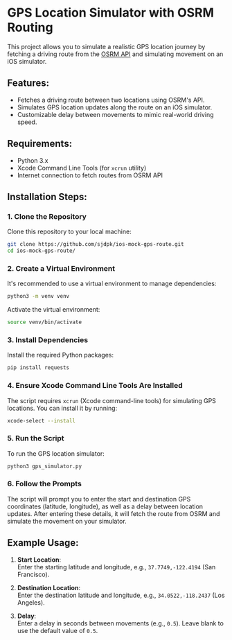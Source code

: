 # GPS Location Simulator with OSRM Routing

This project allows you to simulate a realistic GPS location journey by fetching a driving route from the [OSRM API](https://project-osrm.org/) and simulating movement on an iOS simulator.

## Features:

- Fetches a driving route between two locations using OSRM's API.
- Simulates GPS location updates along the route on an iOS simulator.
- Customizable delay between movements to mimic real-world driving speed.

## Requirements:

- Python 3.x
- Xcode Command Line Tools (for `xcrun` utility)
- Internet connection to fetch routes from OSRM API

## Installation Steps:

### 1. Clone the Repository

Clone this repository to your local machine:

```bash
git clone https://github.com/sjdpk/ios-mock-gps-route.git
cd ios-mock-gps-route/
```

### 2. Create a Virtual Environment

It's recommended to use a virtual environment to manage dependencies:

```bash
python3 -m venv venv
```

Activate the virtual environment:

```bash
source venv/bin/activate
```

### 3. Install Dependencies

Install the required Python packages:

```bash
pip install requests
```

### 4. Ensure Xcode Command Line Tools Are Installed

The script requires `xcrun` (Xcode command-line tools) for simulating GPS locations. You can install it by running:

```bash
xcode-select --install
```

### 5. Run the Script

To run the GPS location simulator:

```bash
python3 gps_simulator.py
```

### 6. Follow the Prompts

The script will prompt you to enter the start and destination GPS coordinates (latitude, longitude), as well as a delay between location updates. After entering these details, it will fetch the route from OSRM and simulate the movement on your simulator.

## Example Usage:

1. **Start Location**:  
   Enter the starting latitude and longitude, e.g., `37.7749,-122.4194` (San Francisco).

2. **Destination Location**:  
   Enter the destination latitude and longitude, e.g., `34.0522,-118.2437` (Los Angeles).

3. **Delay**:  
   Enter a delay in seconds between movements (e.g., `0.5`). Leave blank to use the default value of `0.5`.
